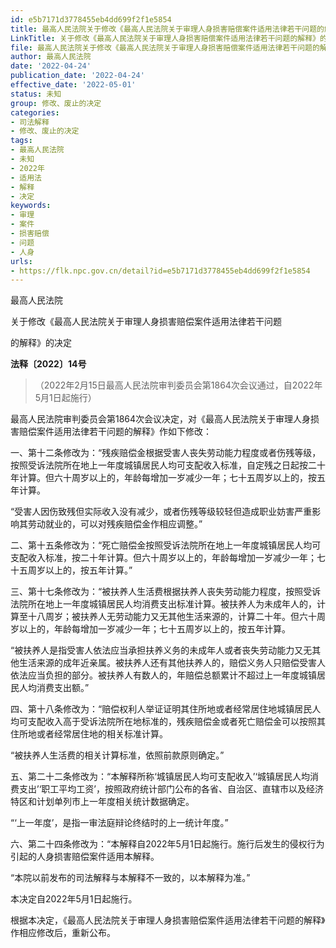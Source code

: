 ```yaml
---
id: e5b7171d3778455eb4dd699f2f1e5854
title: 最高人民法院关于修改《最高人民法院关于审理人身损害赔偿案件适用法律若干问题的解释》的决定
LinkTitle: 关于修改《最高人民法院关于审理人身损害赔偿案件适用法律若干问题的解释》的决定（2022）
file: 最高人民法院关于修改《最高人民法院关于审理人身损害赔偿案件适用法律若干问题的解释》的决定_20220424_e5b7171d3778455eb4dd699f2f1e5854.docx
author: 最高人民法院
date: '2022-04-24'
publication_date: '2022-04-24'
effective_date: '2022-05-01'
status: 未知
group: 修改、废止的决定
categories:
- 司法解释
- 修改、废止的决定
tags:
- 最高人民法院
- 未知
- 2022年
- 适用法
- 解释
- 决定
keywords:
- 审理
- 案件
- 损害赔偿
- 问题
- 人身
urls:
- https://flk.npc.gov.cn/detail?id=e5b7171d3778455eb4dd699f2f1e5854
---
```


最高人民法院

关于修改《最高人民法院关于审理人身损害赔偿案件适用法律若干问题

的解释》的决定

**法释〔2022〕14号**

> （2022年2月15日最高人民法院审判委员会第1864次会议通过，自2022年5月1日起施行）

最高人民法院审判委员会第1864次会议决定，对《最高人民法院关于审理人身损害赔偿案件适用法律若干问题的解释》作如下修改：

一、第十二条修改为：“残疾赔偿金根据受害人丧失劳动能力程度或者伤残等级，按照受诉法院所在地上一年度城镇居民人均可支配收入标准，自定残之日起按二十年计算。但六十周岁以上的，年龄每增加一岁减少一年；七十五周岁以上的，按五年计算。

“受害人因伤致残但实际收入没有减少，或者伤残等级较轻但造成职业妨害严重影响其劳动就业的，可以对残疾赔偿金作相应调整。”

二、第十五条修改为：“死亡赔偿金按照受诉法院所在地上一年度城镇居民人均可支配收入标准，按二十年计算。但六十周岁以上的，年龄每增加一岁减少一年；七十五周岁以上的，按五年计算。”

三、第十七条修改为：“被扶养人生活费根据扶养人丧失劳动能力程度，按照受诉法院所在地上一年度城镇居民人均消费支出标准计算。被扶养人为未成年人的，计算至十八周岁；被扶养人无劳动能力又无其他生活来源的，计算二十年。但六十周岁以上的，年龄每增加一岁减少一年；七十五周岁以上的，按五年计算。

“被扶养人是指受害人依法应当承担扶养义务的未成年人或者丧失劳动能力又无其他生活来源的成年近亲属。被扶养人还有其他扶养人的，赔偿义务人只赔偿受害人依法应当负担的部分。被扶养人有数人的，年赔偿总额累计不超过上一年度城镇居民人均消费支出额。”

四、第十八条修改为：“赔偿权利人举证证明其住所地或者经常居住地城镇居民人均可支配收入高于受诉法院所在地标准的，残疾赔偿金或者死亡赔偿金可以按照其住所地或者经常居住地的相关标准计算。

“被扶养人生活费的相关计算标准，依照前款原则确定。”

五、第二十二条修改为：“本解释所称‘城镇居民人均可支配收入’‘城镇居民人均消费支出’‘职工平均工资’，按照政府统计部门公布的各省、自治区、直辖市以及经济特区和计划单列市上一年度相关统计数据确定。

“‘上一年度’，是指一审法庭辩论终结时的上一统计年度。”

六、第二十四条修改为：“本解释自2022年5月1日起施行。施行后发生的侵权行为引起的人身损害赔偿案件适用本解释。

“本院以前发布的司法解释与本解释不一致的，以本解释为准。”

本决定自2022年5月1日起施行。

根据本决定，《最高人民法院关于审理人身损害赔偿案件适用法律若干问题的解释》作相应修改后，重新公布。
